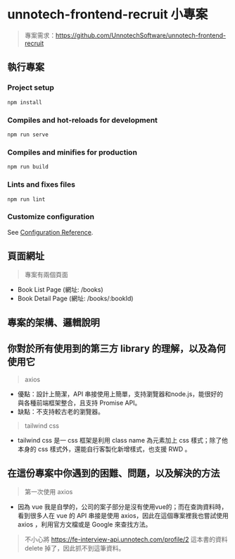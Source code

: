 # unnotech-frontend-recruit 小專案
> 專案需求：https://github.com/UnnotechSoftware/unnotech-frontend-recruit

## 執行專案

### Project setup
```
npm install
```
### Compiles and hot-reloads for development
```
npm run serve
```
### Compiles and minifies for production
```
npm run build
```
### Lints and fixes files
```
npm run lint
```
### Customize configuration
See [Configuration Reference](https://cli.vuejs.org/config/).

## 頁面網址
> 專案有兩個頁面
* Book List Page (網址: /books)
* Book Detail Page (網址: /books/:bookId)

## 專案的架構、邏輯說明

## 你對於所有使用到的第三方 library 的理解，以及為何使用它
> axios
* 優點：設計上簡潔，API 串接使用上簡單，支持瀏覽器和node.js，能很好的與各種前端框架整合，且支持 Promise API。
* 缺點：不支持較古老的瀏覽器。

> tailwind css
* tailwind css 是一 css 框架是利用 class name 為元素加上 css 樣式；除了他本身的 css 樣式外，還能自行客製化新增樣式，也支援 RWD 。

## 在這份專案中你遇到的困難、問題，以及解決的方法
> 第一次使用 axios
* 因為 vue 我是自學的，公司的案子部分是沒有使用vue的；而在查詢資料時，看到很多人在 vue 的 API 串接是使用 axios，因此在這個專案裡我也嘗試使用 axios ，利用官方文檔或是 Google 來查找方法。
> 不小心將 https://fe-interview-api.unnotech.com/profile/2 這本書的資料 delete 掉了，因此抓不到這筆資料。

